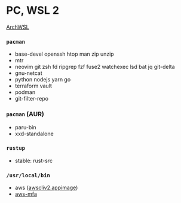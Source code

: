 PC, WSL 2
========
[ArchWSL](https://github.com/yuk7/ArchWSL)

### `pacman`
- base-devel openssh htop man zip unzip
- mtr
- neovim git zsh fd ripgrep fzf fuse2 watchexec lsd bat jq git-delta
- gnu-netcat
- python nodejs yarn go
- terraform vault
- podman
- git-filter-repo

### `pacman` (AUR)
- paru-bin
- xxd-standalone

### `rustup`
- stable: rust-src

### `/usr/local/bin`
- aws ([awscliv2.appimage](https://github.com/simnalamburt/awscliv2.appimage/releases))
- [aws-mfa](https://github.com/simnalamburt/snippets/blob/master/sh/aws-mfa)
